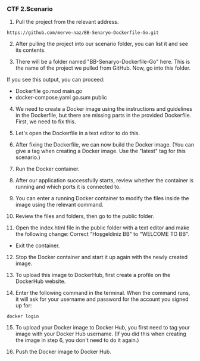 ### CTF 2.Scenario

1. Pull the project from the relevant address.
```
https://github.com/merve-naz/BB-Senaryo-Dockerfile-Go.git
```
2. After pulling the project into our scenario folder, you can list it and see its contents.

3. There will be a folder named "BB-Senaryo-Dockerfile-Go" here. This is the name of the project we pulled from GitHub. Now, go into this folder.

If you see this output, you can proceed:
- Dockerfile go.mod main.go
- docker-compose.yaml go.sum public

4. We need to create a Docker image using the instructions and guidelines in the Dockerfile, but there are missing parts in the provided Dockerfile. First, we need to fix this.

5. Let's open the Dockerfile in a text editor to do this.

6. After fixing the Dockerfile, we can now build the Docker image. (You can give a tag when creating a Docker image. Use the "latest" tag for this scenario.)

7. Run the Docker container.

8. After our application successfully starts, review whether the container is running and which ports it is connected to.

9. You can enter a running Docker container to modify the files inside the image using the relevant command.

10. Review the files and folders, then go to the public folder.

11. Open the index.html file in the public folder with a text editor and make the following change: Correct "Hoşgeldiniz BB" to "WELCOME TO BB".

- Exit the container.
12. Stop the Docker container and start it up again with the newly created image.

13. To upload this image to DockerHub, first create a profile on the DockerHub website.

14. Enter the following command in the terminal. When the command runs, it will ask for your username and password for the account you signed up for:
```
docker login
``` 
15. To upload your Docker image to Docker Hub, you first need to tag your image with your Docker Hub username. (If you did this when creating the image in step 6, you don't need to do it again.)

16. Push the Docker image to Docker Hub.
